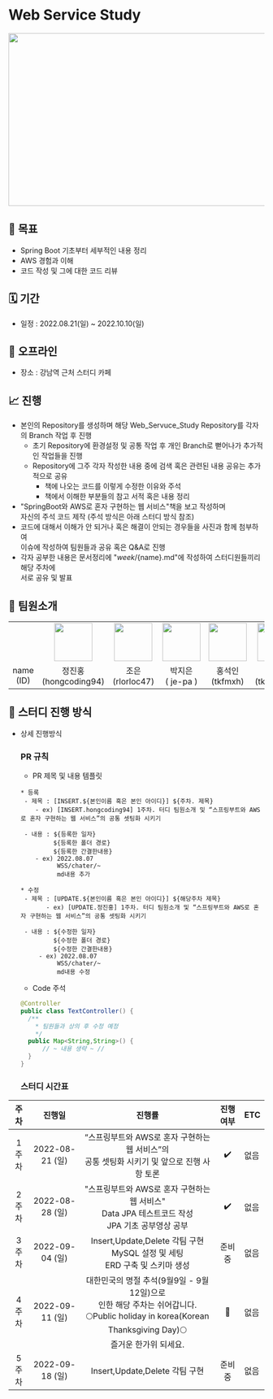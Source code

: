 # **Web Service Study**

<div align="center">
<img src="https://user-images.githubusercontent.com/66407386/183276924-b75b2150-827f-4657-aef4-6f9f7c82478a.png" width="700" height="340"/>

</div>

## 📝 목표
- Spring Boot 기초부터 세부적인 내용 정리
- AWS 경험과 이해
- 코드 작성 및 그에 대한 코드 리뷰

## 🗓 기간
- 일정 : 2022.08.21(일) ~ 2022.10.10(일)

## 🚗 오프라인
- 장소 : 강남역 근처 스터디 카페

## 📈 진행
- 본인의 Repository를 생성하며 해당 Web_Servuce_Study Repository를 각자의 Branch 작업 후 진행
    - 초기 Repository에 환경설정 및 공통 작업 후 개인 Branch로 뻗어나가 추가적인 작업들을 진행
    - Repository에 그주 각자 작성한 내용 중에 검색 혹은 관련된 내용 공유는 추가적으로 공유
        - 책에 나오는 코드를 이렇게 수정한 이유와 주석
        - 책에서 이해한 부분들의 참고 서적 혹은 내용 정리
- "SpringBoot와 AWS로 혼자 구현하는 웹 서비스"책을 보고 작성하며<br/>자신의 주석 코드 제작 (주석 방식은 아래 스터디 방식 참조)
- 코드에 대해서 이해가 안 되거나 혹은 해결이 안되는 경우들을 사진과 함께 첨부하여<br/>이슈에 작성하여 팀원들과 공유 혹은 Q&A로 진행
- 각자 공부한 내용은 문서정리에 "${week}/${name}.md"에 작성하여 스터디원들끼리 해당 주차에<br/>서로 공유 및 발표

## 👥 팀원소개
<div align="center">
  <table>
    <tr>
        <td align="center"></td>
        <td align="center">
            <a href="https://github.com/hongcoding94"><img width="75px" src="https://avatars.githubusercontent.com/u/66407386?v=4" /></a>
        </td>
        <td align="center">
            <a href="https://github.com/rlorloc47"><img width="75px" src="https://avatars.githubusercontent.com/u/89571328?v=4" /></a>
        </td>
        <td align="center">
            <a href="https://github.com/je-pa"><img width="75px" src="https://avatars.githubusercontent.com/u/76720692?v=4" /></a>
        </td>
        <td align="center">
            <a href="https://github.com/tkfmxh"><img width="75px" src="https://avatars.githubusercontent.com/u/60864023?v=4" /></a>
        </td>
        <td align="center">
            <a href="https://github.com/tkdgus97"><img width="75px" src="https://avatars.githubusercontent.com/u/106962275?v=4" /></a>
        </td>
        <td align="center">
            <a href="https://github.com/gkfgran5037"><img width="75px" src="https://avatars.githubusercontent.com/u/42172353?v=4" /></a>
        </td>
        <td align="center">
            <a href="https://github.com/dnwlsrla40"><img width="75px" src="https://avatars.githubusercontent.com/u/23308642?v=4" /></a>
        </td>
      </tr>
    <tr>
        <td align="center">name<br/>(ID)</td>
        <td align="center">정진홍<br/>(hongcoding94)</td>
        <td align="center">조은<br/>(rlorloc47)</td>
        <td align="center">박지은<br/>( je-pa )</td>
        <td align="center">홍석인<br/>(tkfmxh)</td>
        <td align="center">전상현<br/>(tkdgus97)</td>
        <td align="center">김유미<br/>(gkfgran5037)</td>
        <td align="center">김우진<br/>(dnwlsrla40)</td>
    </tr>
</table>
</div>

## 🔲 **스터디 진행 방식**
- 상세 진행방식
  ### **PR 규칙**

  - PR 제목 및 내용 템플릿
  ```text 
  * 등록
   - 제목 : [INSERT.${본인이름 혹은 본인 아이디}] ${주차. 제목}
      - ex) [INSERT.hongcoding94] 1주차. 터디 팀원소개 및 “스프링부트와 AWS로 혼자 구현하는 웹 서비스”의 공통 셋팅화 시키기
      
   - 내용 : ${등록한 일자}
           ${등록한 폴더 경로}
           ${등록한 간결한내용}
      - ex) 2022.08.07
            WSS/chater/~
            md내용 추가 
      
  * 수정
   - 제목 : [UPDATE.${본인이름 혹은 본인 아이디}] ${해당주차 제목}
         - ex) [UPDATE.정진홍] 1주차. 터디 팀원소개 및 “스프링부트와 AWS로 혼자 구현하는 웹 서비스”의 공통 셋팅화 시키기
         
   - 내용 : ${수정한 일자}
           ${수정한 폴더 경로}
           ${수정한 간결한내용}
       - ex) 2022.08.07
            WSS/chater/~
            md내용 수정 
  ```

    - Code 주석
  ```java
  @Controller
  public class TextController() {
    /** 
      * 팀원들과 상의 후 수정 예정
      */
    public Map<String,String>() {
        // ~ 내용 생략 ~ //
    }
  }
  ```

  ### 스터디 시간표

<div align="center">

  | 주차 | 진행일 | 진행률 | 진행 여부 | ETC |
  |:---:|:---:|:---:|:---:|---|
  |1주차|2022-08-21 (일)|“스프링부트와 AWS로 혼자 구현하는 웹 서비스”의<br/>공통 셋팅화 시키기 및 앞으로 진행 사항 토론|✔️|없음|
  |2주차|2022-08-28 (일)|"스프링부트와 AWS로 혼자 구현하는 웹 서비스"<br/>Data JPA 테스트코드 작성<br/>JPA 기초 공부영상 공부|✔️|없음|
  |3주차|2022-09-04 (일)|Insert,Update,Delete 각팀 구현<br/>MySQL 설정 및 세팅<br/>ERD 구축 및 스키마 생성|준비 중|없음|
  |4주차|2022-09-11 (일)|대한민국의 명절 추석(9월9일 - 9월12일)으로<br/>인한 해당 주차는 쉬어갑니다.<br/>🌕Public holiday in korea(Korean Thanksgiving Day)🌕<br/>즐거운 한가위 되세요.|🛑|없음|
  |5주차|2022-09-18 (일)|Insert,Update,Delete 각팀 구현|준비 중|없음|

</div>
